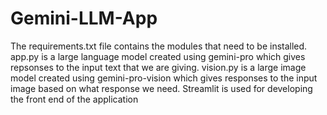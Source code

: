 # Gemini-LLM-App
The requirements.txt file contains the modules that need to be installed.
app.py is a large language model created using gemini-pro which gives repsonses to the input text that we are giving.
vision.py is a large image model created using gemini-pro-vision which gives responses to the input image based on what response we need.
Streamlit is used for developing the front end of the application
